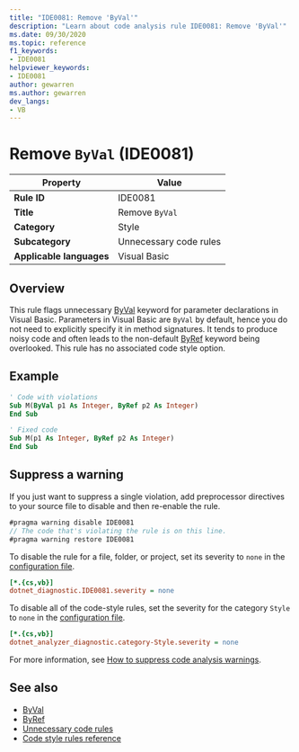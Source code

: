 ```yaml
---
title: "IDE0081: Remove 'ByVal'"
description: "Learn about code analysis rule IDE0081: Remove 'ByVal'"
ms.date: 09/30/2020
ms.topic: reference
f1_keywords:
- IDE0081
helpviewer_keywords:
- IDE0081
author: gewarren
ms.author: gewarren
dev_langs:
- VB
---
```

# Remove `ByVal` (IDE0081)

|Property|Value|
|-|-|
| **Rule ID** | IDE0081 |
| **Title** | Remove `ByVal` |
| **Category** | Style |
| **Subcategory** | Unnecessary code rules |
| **Applicable languages** | Visual Basic |

## Overview

This rule flags unnecessary [ByVal](../../../visual-basic/language-reference/modifiers/byval.md) keyword for parameter declarations in Visual Basic. Parameters in Visual Basic are `ByVal` by default, hence you do not need to explicitly specify it in method signatures. It tends to produce noisy code and often leads to the non-default [ByRef](../../../visual-basic/language-reference/modifiers/byref.md) keyword being overlooked. This rule has no associated code style option.

## Example

```vb
' Code with violations
Sub M(ByVal p1 As Integer, ByRef p2 As Integer)
End Sub

' Fixed code
Sub M(p1 As Integer, ByRef p2 As Integer)
End Sub
```

## Suppress a warning

If you just want to suppress a single violation, add preprocessor directives to your source file to disable and then re-enable the rule.

```csharp
#pragma warning disable IDE0081
// The code that's violating the rule is on this line.
#pragma warning restore IDE0081
```

To disable the rule for a file, folder, or project, set its severity to `none` in the [configuration file](../configuration-files.md).

```ini
[*.{cs,vb}]
dotnet_diagnostic.IDE0081.severity = none
```

To disable all of the code-style rules, set the severity for the category `Style` to `none` in the [configuration file](../configuration-files.md).

```ini
[*.{cs,vb}]
dotnet_analyzer_diagnostic.category-Style.severity = none
```

For more information, see [How to suppress code analysis warnings](../suppress-warnings.md).

## See also

- [ByVal](../../../visual-basic/language-reference/modifiers/byval.md)
- [ByRef](../../../visual-basic/language-reference/modifiers/byref.md)
- [Unnecessary code rules](unnecessary-code-rules.md)
- [Code style rules reference](index.md)
